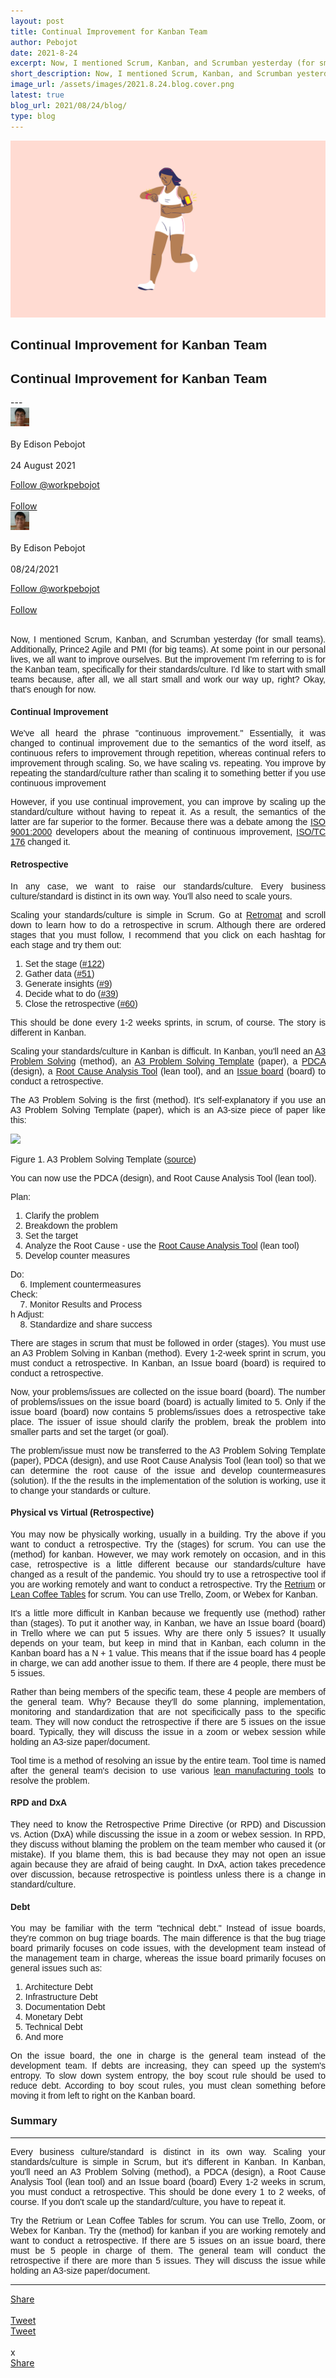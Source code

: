 ```yaml
---
layout: post
title: Continual Improvement for Kanban Team     
author: Pebojot
date: 2021-8-24
excerpt: Now, I mentioned Scrum, Kanban, and Scrumban yesterday (for small teams). Additionally, Prince2 Agile and PMI (for big teams). At some point in our personal lives, we all want to improve ourselves. But the improvement I'm referring to is for the Kanban team  
short_description: Now, I mentioned Scrum, Kanban, and Scrumban yesterday (for small teams).
image_url: /assets/images/2021.8.24.blog.cover.png
latest: true
blog_url: 2021/08/24/blog/
type: blog
---
```

<img src="/assets/images/2021.8.24.blog.cover.png" class="rounded img-fluid">

<div class="desktop__size" style="text-align: justify;word-break: keep-all;font-family:sans-serif;">
    <h2>Continual Improvement for Kanban Team</h2>
</div>
<div class="mobile__size" style="text-align: justify;word-break: keep-all;font-family:sans-serif;">
    <h2>Continual Improvement for Kanban Team</h2>
</div>
---

<div class="desktop__size">
    <div class="d-flex align-items-center">
    <div class="align-self-center">
        <small class="text-muted">
        <img src="/assets/images/2x2.webp" width="30" height="30" class="img-fluid rounded-circle"
            alt="Edison Pebojot">
        </small>
    </div>
      &nbsp;
      <div class="align-self-center">
        By Edison Pebojot
      </div>
      &nbsp;
      <div class="align-self-center">
        24 August 2021
      </div>
    </div>
    <p></p>
    <div class="d-flex align-items-center">
      <div class="align-self-center">
        <a href="https://twitter.com/workpebojot?ref_src=twsrc%5Etfw" class="twitter-follow-button" data-size="large"
          data-show-screen-name="false" data-show-count="false">Follow @workpebojot</a>
        <script async src="https://platform.twitter.com/widgets.js" charset="utf-8"></script>
      </div>
      &nbsp;
      <div class="align-self-center">
        <a class="github-button" href="https://github.com/workpebojot"
          data-color-scheme="no-preference: light; light: light; dark: light;" data-size="large"
          aria-label="Follow @workpebojot on GitHub">Follow</a>
      </div>
    </div>
 </div>


<div class="mobile__size">
    <div class="d-flex align-items-center">
        <div class="align-self-center">
            <small class="text-muted">
                <img src="/assets/images/2x2.webp" width="30" height="30" class="img-fluid rounded-circle"  alt="Edison Pebojot">
            </small>
        </div>
        &nbsp;
        <div class="align-self-center">
            By Edison Pebojot
        </div>
        &nbsp;
        <div class="align-self-center flex-grow-1">
            08/24/2021
        </div>
    </div>
    <p></p>
    <div class="d-flex align-items-center justify-content-start">
        <div class="align-self-center">
            <a href="https://twitter.com/workpebojot?ref_src=twsrc%5Etfw" class="twitter-follow-button align-self-center" data-show-screen-name="false" data-show-count="false">Follow @workpebojot</a><script async src="https://platform.twitter.com/widgets.js" charset="utf-8"></script>
        </div>
        &nbsp;
        <div class="align-self-center">
            <a class="github-button align-self-center" href="https://github.com/workpebojot" aria-label="Follow @workpebojot on GitHub">Follow</a>
        </div>
    </div>
</div>
<br />
  <div style="text-align: justify;word-break: keep-all;font-family:sans-serif;">
    <p>
        Now, I mentioned Scrum, Kanban, and Scrumban yesterday (for small teams). Additionally, Prince2 Agile and PMI (for big teams). At some point in our personal lives, we all want to improve ourselves. But the improvement I'm referring to is for the Kanban team, specifically for their standards/culture. I'd like to start with small teams because, after all, we all start small and work our way up, right? Okay, that's enough for now.
    </p>
    <h4>Continual Improvement</h4>
    <p>
        We've all heard the phrase "continuous improvement." Essentially, it was changed to continual improvement due to the semantics of the word itself, as continuous refers to improvement through repetition, whereas continual refers to improvement through scaling. So, we have scaling vs. repeating. You improve by repeating the standard/culture rather than scaling it to something better if you use continuous improvement 
    </p>
    <p>
        However, if you use continual improvement, you can improve by scaling up the standard/culture without having to repeat it. As a result, the semantics of the latter are far superior to the former. Because there was a debate among the <a href="https://www.iso.org/standard/21823.html" target="_blank">ISO 9001:2000</a> developers about the meaning of continuous improvement, <a href="https://www.iso.org/committee/53882.html" target="_blank">ISO/TC 176</a> changed it.
    </p>
    <h4>Retrospective</h4>
    <p>
        In any case, we want to raise our standards/culture. Every business culture/standard is distinct in its own way. You'll also need to scale yours.
    </p>
    <p>
        Scaling your standards/culture is simple in Scrum. Go at <a href="https://retromat.org/" target="_blank">Retromat</a> and scroll down to learn how to do a retrospective in scrum. Although there are ordered stages that you must follow, I recommend that you click on each hashtag for each stage and try them out:
    </p>
    <p>
        <ol>
            <li>
                Set the stage (<a href="https://retromat.org/en/?id=122" target="_blank">#122</a>)
            </li>
            <li>
                Gather data (<a href="https://retromat.org/en/?id=51" target="_blank">#51</a>)
            </li>
            <li>
                Generate insights (<a href="https://retromat.org/en/?id=9" target="_blank">#9</a>)
            </li>
            <li>
                Decide what to do (<a href="https://retromat.org/en/?id=39" target="_blank">#39</a>)
            </li>
            <li>
                Close the retrospective (<a href="https://retromat.org/en/?id=60" target="_blank">#60</a>)
            </li>
        </ol>
    </p>
    <p>
        This should be done every 1-2 weeks sprints, in scrum, of course. The story is different in Kanban.
    </p>
    <p>
        Scaling your standards/culture in Kanban is difficult. In Kanban, you'll need an <a href="https://en.wikipedia.org/wiki/A3_problem_solving" target="_blank">A3 Problem Solving</a> (method), an <a href="https://en.wikipedia.org/wiki/A3_problem_solving#/media/File:A3_problem_solving_worksheet.jpg" target="_blank">A3 Problem Solving Template</a> (paper), a <a href="https://en.wikipedia.org/wiki/PDCA" target="_blank">PDCA</a> (design), a <a href="https://www.reliableplant.com/root-cause-analysis-31548" target="_blank">Root Cause Analysis Tool</a> (lean tool), and an <a href="https://www.targetprocess.com/blog/development-practice-retrospectives-in-kanban/" target="_blank">Issue board</a> (board) to conduct a retrospective.
    </p>
    <p>
       The A3 Problem Solving is the first (method). It's self-explanatory if you use an A3 Problem Solving Template (paper), which is an A3-size piece of paper like this:
    </p>
    <p>
      <img src="https://user-images.githubusercontent.com/38276345/130525644-b2bc26f4-41cf-40d6-8d66-e9c200a16f24.jpg" class="img-fluid">
      <figcaption>Figure 1. A3 Problem Solving Template (<a href="https://en.wikipedia.org/wiki/A3_problem_solving#/media/File:A3_problem_solving_worksheet.jpg" target="_blank">source</a>)</figcaption>
    </p>
    <p>
        You can now use the PDCA (design), and Root Cause Analysis Tool (lean tool).
    </p>
    <p>
        Plan:
        <ol>
            <li>Clarify the problem</li>
            <li>Breakdown the problem</li>
            <li>Set the target</li>
            <li>Analyze the Root Cause - use the <a href="https://www.reliableplant.com/root-cause-analysis-31548" target="_blank">Root Cause Analysis Tool</a> (lean tool)</li>
            <li>Develop counter measures</li>
         </ol>
         Do: <br>
         &nbsp; &nbsp; 6. Implement countermeasures
        <br>
        Check: <br>
        &nbsp; &nbsp; 7. Monitor Results and Process
        <br>h
        Adjust: <br>
        &nbsp; &nbsp; 8. Standardize and share success
        <br>
    </p>
    <p>
        There are stages in scrum that must be followed in order (stages). You must use an A3 Problem Solving in Kanban (method). Every 1-2-week sprint in scrum, you must conduct a retrospective. In Kanban, an Issue board (board) is required to conduct a retrospective.
    </p>
    <p>
        Now, your problems/issues are collected on the issue board (board). The number of problems/issues on the issue board (board) is actually limited to 5. Only if the issue board (board) now contains 5 problems/issues does a retrospective take place. The issuer of issue should clarify the problem, break the problem into smaller parts and set the target (or goal). 
    </p>
    <p>
        The problem/issue must now be transferred to the A3 Problem Solving Template (paper), PDCA (design), and use Root Cause Analysis Tool (lean tool) so that we can determine the root cause of the issue and develop countermeasures (solution). If the the results in the implementation of the solution is working, use it to change your standards or culture.
    </p>
    <h4>Physical vs Virtual (Retrospective)</h4>
    <p>
        You may now be physically working, usually in a building. Try the above if you want to conduct a retrospective. Try the (stages) for scrum. You can use the (method) for kanban. However, we may work remotely on occasion, and in this case, retrospective is a little different because our standards/culture have changed as a result of the pandemic. You should try to use a retrospective tool if you are working remotely and want to conduct a retrospective. Try the <a href="https://www.retrium.com/" target="_blank">Retrium</a> or <a href="https://www.leancoffeetable.com/" target="_blank">Lean Coffee Tables</a> for scrum. You can use Trello, Zoom, or Webex for Kanban.
    </p>
    <p>
        It's a little more difficult in Kanban because we frequently use (method) rather than (stages). To put it another way, in Kanban, we have an Issue board (board) in Trello where we can put 5 issues. Why are there only 5 issues? It usually depends on your team, but keep in mind that in Kanban, each column in the Kanban board has a N + 1 value. This means that if the issue board has 4 people in charge, we can add another issue to them. If there are 4 people, there must be 5 issues.
    </p>
    <p>
        Rather than being members of the specific team, these 4 people are members of the general team. Why? Because they'll do some planning, implementation, monitoring and standardization that are not specificically pass to the specific team. They will now conduct the retrospective if there are 5 issues on the issue board. Typically, they will discuss the issue in a zoom or webex session while holding an A3-size paper/document.
    </p>
    <p>
        Tool time is a method of resolving an issue by the entire team. Tool time is named after the general team's decision to use various <a href="http://resources.hartfordtechnologies.com/blog/the-ultimate-list-of-lean-manufacturing-tools" target="_blank">lean manufacturing tools</a> to resolve the problem.
    </p>
    <h4>RPD and DxA</h4>
    <p>
        They need to know the Retrospective Prime Directive (or RPD) and Discussion vs. Action (DxA) while discussing the issue in a zoom or webex session. In RPD, they discuss without blaming the problem on the team member who caused it (or mistake). If you blame them, this is bad because they may not open an issue again because they are afraid of being caught. In DxA, action takes precedence over discussion, because retrospective is pointless unless there is a change in standard/culture.
    </p>
    <h4>Debt</h4>
    <p>
        You may be familiar with the term "technical debt." Instead of issue boards, they're common on bug triage boards. The main difference is that the bug triage board primarily focuses on code issues, with the development team instead of the management team in charge, whereas the issue board primarily focuses on general issues such as:
    </p>
    <p>
        <ol>
            <li>Architecture Debt</li>
            <li>Infrastructure Debt</li>
            <li>Documentation Debt</li>
            <li>Monetary Debt</li>
            <li>Technical Debt</li>
            <li>And more</li>
        </ol>
    </p>
    <p>
        On the issue board, the one in charge is the general team instead of the development team. If debts are increasing, they can speed up the system's entropy. To slow down system entropy, the boy scout rule should be used to reduce debt. According to boy scout rules, you must clean something before moving it from left to right on the Kanban board.        
    </p>
    <h3>Summary</h3>
    <hr />
    <p>
        Every business culture/standard is distinct in its own way. Scaling your standards/culture is simple in Scrum, but it's different in Kanban. In Kanban, you'll need an A3 Problem Solving (method), a PDCA (design), a Root Cause Analysis Tool (lean tool) and an Issue board (board) Every 1-2 weeks in scrum, you must conduct a retrospective. This should be done every 1 to 2 weeks, of course. If you don't scale up the standard/culture, you have to repeat it.
    </p>
    <p>
        Try the Retrium or Lean Coffee Tables for scrum. You can use Trello, Zoom, or Webex for Kanban. Try the (method) for kanban if you are working remotely and want to conduct a retrospective. If there are 5 issues on an issue board, there must be 5 people in charge of them. The general team will conduct the retrospective if there are more than 5 issues. They will discuss the issue while holding an A3-size paper/document.
    </p>    
  </div>

---

<div class="desktop__size ">
  <div class="d-flex align-items-center">
    <div class="align-self-center">
      <div class="fb-share-button align-self-center" style="vertical-align: super;top:-2px" data-href="https://www.pebojot.com/2022/08/24/blog/" data-layout="button" data-size="large"><a target="_blank" href="https://www.facebook.com/sharer/sharer.php?u=https%3A%2F%2Fdevelopers.facebook.com%2Fdocs%2Fplugins%2F&amp;src=sdkpreparse" class="fb-xfbml-parse-ignore">Share</a></div>
    </div>
    &nbsp;
    <div class="align-self-center">
      <a href="https://twitter.com/share?ref_src=twsrc%5Etfw" class="twitter-share-button" data-size="large"
        data-show-screen-name="false" data-show-count="false" data-via="workpebojot">Tweet</a>
      <script async src="https://platform.twitter.com/widgets.js" charset="utf-8"></script>
    </div>
  </div>
</div>

<div class="mobile__size">
    <div class="d-flex align-items-center justify-content-start">
        <div class="align-self-center">
            <a href="https://twitter.com/share?ref_src=twsrc%5Etfw" class="twitter-share-button align-self-center" data-show-screen-name="false" data-show-count="false" data-via="workpebojot">Tweet</a><script async src="https://platform.twitter.com/widgets.js" charset="utf-8"></script>
        </div>
        &nbsp;
        <div class="align-self-center">x
            <div class="fb-share-button align-self-center" style="vertical-align: super;top:-2px" data-href="https://www.pebojot.com/2022/08/24/blog/" data-layout="button" data-size="small"><a target="_blank" href="https://www.facebook.com/sharer/sharer.php?u=https%3A%2F%2Fdevelopers.facebook.com%2Fdocs%2Fplugins%2F&amp;src=sdkpreparse" class="fb-xfbml-parse-ignore">Share</a></div>
        </div>
    </div>
</div>
<br />
<br />
<br />
<br />
<br />